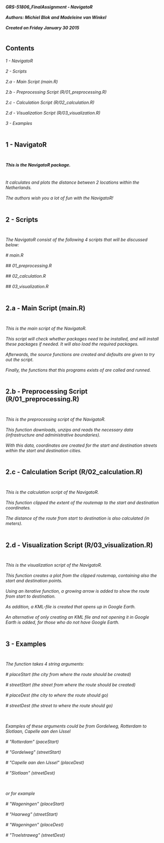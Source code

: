 <h5>
  GRS-51806_FinalAssignment - NavigatoR <br> </br>
  Authors: Michiel Blok and Madeleine van Winkel <br> </br>
  Created on Friday January 30 2015 <br> </br>
</h5>

<h2>
  Contents
</h2>

<h6>
  1 - NavigatoR <br> </br>
  2 - Scripts <br> </br>
  2.a - Main Script (main.R) <br> </br>
  2.b - Preprocessing Script (R/01_preprocessing.R) <br> </br>
  2.c - Calculation Script (R/02_calculation.R) <br> </br>
  2.d - Visualization Script (R/03_visualization.R) <br> </br>
  3 - Examples <br> </br>
</h6>

<h2>
  1 - NavigatoR  <br> </br>
</h2>

<h5>
  This is the NavigatoR package. <br> </br>
</h5>
<h6>
  It calculates and plots the distance between 2 locations within the Netherlands. <br> </br>
  The authors wish you a lot of fun with the NavigatoR! <br> </br>
</h6>

<h2>
  2 - Scripts <br> </br>
</h2>

<h6>
  The NavigatoR consist of the following 4 scripts that will be discussed below: <br> </br>
  # main.R <br> </br>
  ## 01_preprocessing.R <br> </br>
  ## 02_calculation.R <br> </br>
  ## 03_visualization.R <br> </br>
</h6>

<h2>
  2.a - Main Script (main.R) <br> </br>
</h2>

<h6>
  This is the main script of the NavigatoR. <br> </br>
  This script will check whether packages need to be installed, and will install these packages if needed. It will also load the required packages. <br> </br>
  Afterwards, the source functions are created and defaults are given to try out the script. <br> </br>
  Finally, the functions that this programs exists of are called and runned. <br> </br>
</h6>

<h2>
  2.b - Preprocessing Script (R/01_preprocessing.R) <br> </br>
</h2>

<h6>
  This is the preprocessing script of the NavigatoR. <br> </br>
  This function downloads, unzips and reads the necessary data (infrastructure and administrative boundaries). <br> </br>
  With this data, coordinates are created for the start and destination streets within the start and destination cities. <br> </br>
</h6>

<h2>
  2.c - Calculation Script (R/02_calculation.R) <br> </br>
</h2>

<h6>
  This is the calculation script of the NavigatoR. <br> </br>
  This function clipped the extent of the routemap to the start and destination coordinates. <br> </br>
  The distance of the route from start to destination is also calculated (in meters). <br> </br>
</h6>

<h2>
  2.d - Visualization Script (R/03_visualization.R) <br> </br>
</h2>

<h6>
  This is the visualization script of the NavigatoR. <br> </br>
  This function creates a plot from the clipped routemap, containing also the start and destination points. <br> </br>
  Using an iterative function, a growing arrow is added to show the route from start to destination. <br> </br>
  As addition, a KML-file is created that opens up in Google Earth. <br> </br>
  An alternative of only creating an KML file and not opening it in Google Earth is added, for those who do not have Google Earth. <br> </br>
</h6>

<h2>
  3 - Examples <br> </br>
</h2>

<h6>
  The function takes 4 string arguments: <br> </br>
  # placeStart (the city from where the route should be created) <br> </br>
  # streetStart (the street from where the route should be created) <br> </br>
  # placeDest (the city to where the route should go) <br> </br>
  # streetDest (the street to where the route should go) <br> </br>
</h6>

<h6>
  Examples of these arguments could be from Gordelweg, Rotterdam to Slotlaan, Capelle aan den IJssel <br> </br>
  # "Rotterdam" (paceStart) <br> </br>
  # "Gordelweg" (streetStart) <br> </br>
  # "Capelle aan den IJssel" (placeDest) <br> </br>
  # "Slotlaan" (streetDest) <br> </br>
</h6>

<h6>
  or for example <br> </br>
  # "Wageningen" (placeStart) <br> </br>
  # "Haarweg" (streetStart) <br> </br>
  # "Wageningen" (placeDest) <br> </br>
  # "Troelstraweg" (streetDest) <br> </br>
</h6>
